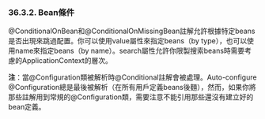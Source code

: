 ### 36.3.2. Bean條件

@ConditionalOnBean和@ConditionalOnMissingBean註解允許根據特定beans是否出現來跳過配置。你可以使用value屬性來指定beans（by type），也可以使用name來指定beans（by name）。search屬性允許你限製搜索beans時需要考慮的ApplicationContext的層次。

**注**：當@Configuration類被解析時@Conditional註解會被處理。Auto-configure @Configuration總是最後被解析（在所有用戶定義beans後麵），然而，如果你將那些註解用到常規的@Configuration類，需要注意不能引用那些還沒有建立好的bean定義。
